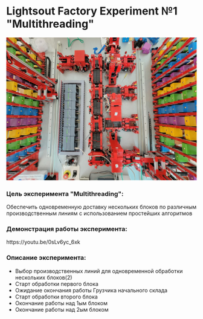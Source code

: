 # Lightsout Factory Experiment №1 "Multithreading"

![Factory Image](./misc/factory.jpg)

<h3><b>Цель эксперимента "Multithreading":</b></h3>
Обеспечить одновременную доставку нескольких блоков по различным производственным линиям с использованием простейших алгоритмов

<br>

<h3><b>Демонстрация работы эксперимента:</b></h3>
https://youtu.be/0sLv6yc_6xk

<br>

<h3><b>Описание эксперимента:</b></h3>
<ul>
  <li>Выбор производственных линий для одновременной обработки нескольких блоков(2)</li>
  <li>Старт обработки первого блока</li>
  <li>Ожидание окончания работы Грузчика начального склада</li>
  <li>Старт обработки второго блока</li>
  <li>Окончание работы над 1ым блоком</li>
  <li>Окончание работы над 2ым блоком</li>
</ul>

